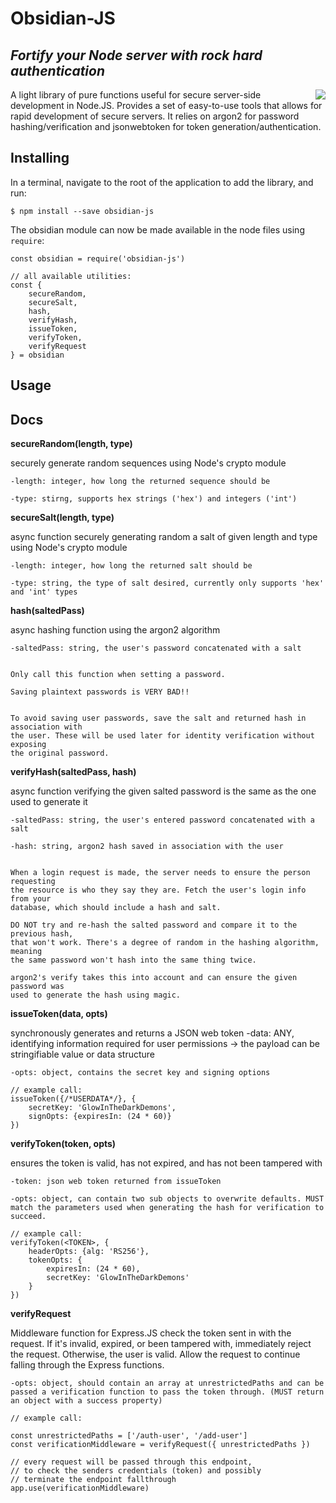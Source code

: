 # Obsidian-JS
## *Fortify your Node server with rock hard authentication*

<img style="float:right;" src="https://gamepedia.cursecdn.com/minecraft_gamepedia/2/23/Obsidian.png"/>

A light library of pure functions useful for secure server-side development in Node.JS. Provides a set of easy-to-use tools that allows for rapid development of secure servers. It relies on argon2 for password hashing/verification and jsonwebtoken for token generation/authentication. 


## Installing

In a terminal, navigate to the root of the application to add the library, and run:

`$ npm install --save obsidian-js`

The obsidian module can now be made available in the node files using `require`:

```
const obsidian = require('obsidian-js')

// all available utilities: 
const {
	secureRandom,
	secureSalt,
	hash,
	verifyHash,
	issueToken,
	verifyToken,
	verifyRequest
} = obsidian
```

## Usage



## Docs

**secureRandom(length, type)**

securely generate random sequences using Node's crypto module

	-length: integer, how long the returned sequence should be

	-type: stirng, supports hex strings ('hex') and integers ('int')


**secureSalt(length, type)**

async function securely generating random a salt of given length and type using Node's crypto module

	-length: integer, how long the returned salt should be

	-type: string, the type of salt desired, currently only supports 'hex' and 'int' types


**hash(saltedPass)**

async hashing function using the argon2 algorithm

	-saltedPass: string, the user's password concatenated with a salt


	Only call this function when setting a password.

	Saving plaintext passwords is VERY BAD!!


	To avoid saving user passwords, save the salt and returned hash in association with
	the user. These will be used later for identity verification without exposing
	the original password.

**verifyHash(saltedPass, hash)**

async function verifying the given salted password is the same as the one used to generate it

	-saltedPass: string, the user's entered password concatenated with a salt

	-hash: string, argon2 hash saved in association with the user


	When a login request is made, the server needs to ensure the person requesting
	the resource is who they say they are. Fetch the user's login info from your
	database, which should include a hash and salt. 

	DO NOT try and re-hash the salted password and compare it to the previous hash,
	that won't work. There's a degree of random in the hashing algorithm, meaning 
	the same password won't hash into the same thing twice. 

	argon2's verify takes this into account and can ensure the given password was 
	used to generate the hash using magic. 


**issueToken(data, opts)**

synchronously generates and returns a JSON web token
	-data: ANY, identifying information required for user permissions
				-> the payload can be stringifiable value or data structure

	-opts: object, contains the secret key and signing options

```
// example call: 
issueToken({/*USERDATA*/}, {
	secretKey: 'GlowInTheDarkDemons',
	signOpts: {expiresIn: (24 * 60)}
})
```

**verifyToken(token, opts)**

ensures the token is valid, has not expired, and has not been tampered with

	-token: json web token returned from issueToken

	-opts: object, can contain two sub objects to overwrite defaults. MUST match the parameters used when generating the hash for verification to succeed. 

```
// example call: 
verifyToken(<TOKEN>, {
	headerOpts: {alg: 'RS256'},
	tokenOpts: {
		expiresIn: (24 * 60),
		secretKey: 'GlowInTheDarkDemons'
	}
})
```

**verifyRequest**

Middleware function for Express.JS check the token sent in with the request. If it's invalid, expired, or been tampered with, immediately reject the request. Otherwise, the user is valid. Allow the request to continue  falling through the Express functions.
	
	-opts: object, should contain an array at unrestrictedPaths and can be passed a verification function to pass the token through. (MUST return an object with a success property)

```
// example call:

const unrestrictedPaths = ['/auth-user', '/add-user']
const verificationMiddleware = verifyRequest({ unrestrictedPaths })

// every request will be passed through this endpoint,
// to check the senders credentials (token) and possibly  
// terminate the endpoint fallthrough
app.use(verificationMiddleware)
```